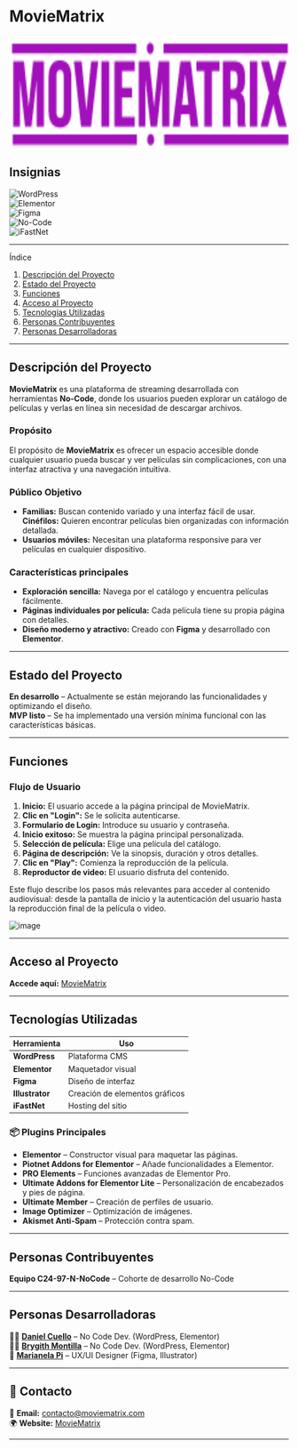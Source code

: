 # MovieMatrix  

<p align="center">
  <img src="ux/img/logo/logoV3.png" alt="Mi Logo" width="600" height="200">
</p> 

## Insignias  
![WordPress](https://img.shields.io/badge/WordPress-21759B?style=for-the-badge&logo=wordpress&logoColor=white)  
![Elementor](https://img.shields.io/badge/Elementor-92003B?style=for-the-badge&logo=elementor&logoColor=white)  
![Figma](https://img.shields.io/badge/Figma-F24E1E?style=for-the-badge&logo=figma&logoColor=white)  
![No-Code](https://img.shields.io/badge/No--Code-FFD700?style=for-the-badge&logo=appveyor&logoColor=black)  
![iFastNet](https://img.shields.io/badge/Hosting-iFastNet-blue?style=for-the-badge)  

---

  Índice  
1. [Descripción del Proyecto](descripción-del-proyecto)  
2. [Estado del Proyecto](estado-del-proyecto)  
3. [Funciones](Funciones)  
4. [Acceso al Proyecto](acceso-al-proyecto)  
5. [Tecnologías Utilizadas](tecnologías-utilizadas)  
6. [Personas Contribuyentes](personas-contribuyentes)  
7. [Personas Desarrolladoras](personas-desarrolladoras)  


---

## Descripción del Proyecto  

**MovieMatrix** es una plataforma de streaming desarrollada con herramientas **No-Code**, donde los usuarios pueden explorar un catálogo de películas y verlas en línea sin necesidad de descargar archivos.  

###  Propósito  
El propósito de **MovieMatrix** es ofrecer un espacio accesible donde cualquier usuario pueda buscar y ver películas sin complicaciones, con una interfaz atractiva y una navegación intuitiva.  

###  Público Objetivo  
- **Familias:** Buscan contenido variado y una interfaz fácil de usar.  
   **Cinéfilos:** Quieren encontrar películas bien organizadas con información detallada.  
- **Usuarios móviles:** Necesitan una plataforma responsive para ver películas en cualquier dispositivo.  

###  Características principales  
- **Exploración sencilla:** Navega por el catálogo y encuentra películas fácilmente.  
- **Páginas individuales por película:** Cada película tiene su propia página con detalles.  
- **Diseño moderno y atractivo:** Creado con **Figma** y desarrollado con **Elementor**.  
  

---

##  Estado del Proyecto  
**En desarrollo** – Actualmente se están mejorando las funcionalidades y optimizando el diseño.  
**MVP listo** – Se ha implementado una versión mínima funcional con las características básicas.  

---

## Funciones  

###  Flujo de Usuario  
1. **Inicio:** El usuario accede a la página principal de MovieMatrix.  
2. **Clic en "Login":** Se le solicita autenticarse.  
3. **Formulario de Login:** Introduce su usuario y contraseña.  
4. **Inicio exitoso:** Se muestra la página principal personalizada.  
5. **Selección de película:** Elige una película del catálogo.  
6. **Página de descripción:** Ve la sinopsis, duración y otros detalles.  
7. **Clic en "Play":** Comienza la reproducción de la película.  
8. **Reproductor de video:** El usuario disfruta del contenido.

Este flujo describe los pasos más relevantes para acceder al contenido audiovisual: desde la pantalla de inicio y la autenticación del usuario hasta la reproducción final de la película o video.

![image](https://github.com/user-attachments/assets/228b468b-7928-40dc-aa12-b8c362950e42)

---

##  Acceso al Proyecto  
 **Accede aquí:** [MovieMatrix](https://github.com/No-Country-simulation/equipo-c24-97-n-nocode.git)

 

---

##  Tecnologías Utilizadas  

| **Herramienta**  | **Uso**  |  
|------------------|---------|  
|  **WordPress** | Plataforma CMS |  
| **Elementor** | Maquetador visual |  
|  **Figma**     | Diseño de interfaz |  
| **Illustrator** | Creación de elementos gráficos |  
| **iFastNet**  | Hosting del sitio |  

### 📦 Plugins Principales  
- **Elementor** – Constructor visual para maquetar las páginas.  
- **Piotnet Addons for Elementor** – Añade funcionalidades a Elementor.  
- **PRO Elements** – Funciones avanzadas de Elementor Pro.  
- **Ultimate Addons for Elementor Lite** – Personalización de encabezados y pies de página.  
- **Ultimate Member** – Creación de perfiles de usuario.  
- **Image Optimizer** – Optimización de imágenes.  
- **Akismet Anti-Spam** – Protección contra spam.  

---

##  Personas Contribuyentes  

 **Equipo C24-97-N-NoCode** – Cohorte de desarrollo No-Code  

---

##  Personas Desarrolladoras  

👨‍💻 **[Daniel Cuello](https://github.com/Danielcf89)**  – No Code Dev. (WordPress, Elementor)  
👩‍💻 **[Brygith Montilla](https://github.com/brygithmontilla)** – No Code Dev. (WordPress, Elementor)  
🎨 **[Marianela Pi](https://github.com/Marian720)** – UX/UI Designer (Figma, Illustrator)  

---

## 📩 Contacto  

📧 **Email:** contacto@moviematrix.com  
🌍 **Website:** [MovieMatrix](http://moviematrix.kesug.com/)

---









